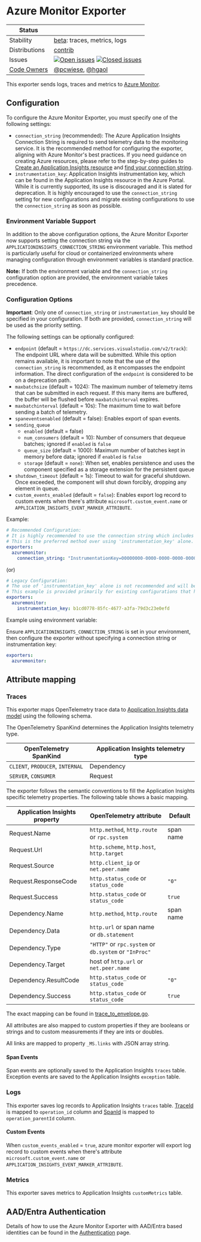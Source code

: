 # Azure Monitor Exporter

<!-- status autogenerated section -->
| Status        |           |
| ------------- |-----------|
| Stability     | [beta]: traces, metrics, logs   |
| Distributions | [contrib] |
| Issues        | [![Open issues](https://img.shields.io/github/issues-search/open-telemetry/opentelemetry-collector-contrib?query=is%3Aissue%20is%3Aopen%20label%3Aexporter%2Fazuremonitor%20&label=open&color=orange&logo=opentelemetry)](https://github.com/open-telemetry/opentelemetry-collector-contrib/issues?q=is%3Aopen+is%3Aissue+label%3Aexporter%2Fazuremonitor) [![Closed issues](https://img.shields.io/github/issues-search/open-telemetry/opentelemetry-collector-contrib?query=is%3Aissue%20is%3Aclosed%20label%3Aexporter%2Fazuremonitor%20&label=closed&color=blue&logo=opentelemetry)](https://github.com/open-telemetry/opentelemetry-collector-contrib/issues?q=is%3Aclosed+is%3Aissue+label%3Aexporter%2Fazuremonitor) |
| [Code Owners](https://github.com/open-telemetry/opentelemetry-collector-contrib/blob/main/CONTRIBUTING.md#becoming-a-code-owner)    | [@pcwiese](https://www.github.com/pcwiese), [@hgaol](https://www.github.com/hgaol) |

[beta]: https://github.com/open-telemetry/opentelemetry-collector/blob/main/docs/component-stability.md#beta
[contrib]: https://github.com/open-telemetry/opentelemetry-collector-releases/tree/main/distributions/otelcol-contrib
<!-- end autogenerated section -->

This exporter sends logs, traces and metrics to [Azure Monitor](https://docs.microsoft.com/azure/azure-monitor/).

## Configuration

To configure the Azure Monitor Exporter, you must specify one of the following settings:

- `connection_string` (recommended): The Azure Application Insights Connection String is required to send telemetry data to the monitoring service. It is the recommended method for configuring the exporter, aligning with Azure Monitor's best practices. If you need guidance on creating Azure resources, please refer to the step-by-step guides to [Create an Application Insights resource](https://docs.microsoft.com/azure/azure-monitor/app/create-new-resource) and [find your connection string](https://docs.microsoft.com/azure/azure-monitor/app/sdk-connection-string?tabs=net#find-your-connection-string).
- `instrumentation_key`: Application Insights instrumentation key, which can be found in the Application Insights resource in the Azure Portal. While it is currently supported, its use is discouraged and it is slated for deprecation. It is highly encouraged to use the `connection_string` setting for new configurations and migrate existing configurations to use the `connection_string` as soon as possible.

### Environment Variable Support

In addition to the above configuration options, the Azure Monitor Exporter now supports setting the connection string via the `APPLICATIONINSIGHTS_CONNECTION_STRING` environment variable. This method is particularly useful for cloud or containerized environments where managing configuration through environment variables is standard practice.

**Note:** If both the environment variable and the `connection_string` configuration option are provided, the environment variable takes precedence.

### Configuration Options

**Important**: Only one of `connection_string` or `instrumentation_key` should be specified in your configuration. If both are provided, `connection_string` will be used as the priority setting.

The following settings can be optionally configured:

- `endpoint` (default = `https://dc.services.visualstudio.com/v2/track`): The endpoint URL where data will be submitted. While this option remains available, it is important to note that the use of the `connection_string` is recommended, as it encompasses the endpoint information. The direct configuration of the `endpoint` is considered to be on a deprecation path.
- `maxbatchsize` (default = 1024): The maximum number of telemetry items that can be submitted in each request. If this many items are buffered, the buffer will be flushed before `maxbatchinterval` expires.
- `maxbatchinterval` (default = 10s): The maximum time to wait before sending a batch of telemetry.
- `spaneventsenabled` (default = false): Enables export of span events.
- `sending_queue`
  - `enabled` (default = false)
  - `num_consumers` (default = 10): Number of consumers that dequeue batches; ignored if `enabled` is `false`
  - `queue_size` (default = 1000): Maximum number of batches kept in memory before data; ignored if `enabled` is `false`
  - `storage` (default = `none`): When set, enables persistence and uses the component specified as a storage extension for the persistent queue
- `shutdown_timeout` (default = 1s): Timeout to wait for graceful shutdown. Once exceeded, the component will shut down forcibly, dropping any element in queue.
- `custom_events_enabled` (default = `false`): Enables export log record to custom events when there's attribute `microsoft.custom_event.name` or `APPLICATION_INSIGHTS_EVENT_MARKER_ATTRIBUTE`.

Example:

```yaml
# Recommended Configuration:
# It is highly recommended to use the connection string which includes the InstrumentationKey and IngestionEndpoint
# This is the preferred method over using 'instrumentation_key' alone.
exporters:
  azuremonitor:
    connection_string: "InstrumentationKey=00000000-0000-0000-0000-000000000000;IngestionEndpoint=https://ingestion.azuremonitor.com/"
```

(or)

```yaml
# Legacy Configuration:
# The use of 'instrumentation_key' alone is not recommended and will be deprecated in the future. It is advised to use the connection_string instead.
# This example is provided primarily for existing configurations that have not yet transitioned to the connection string.
exporters:
  azuremonitor:
    instrumentation_key: b1cd0778-85fc-4677-a3fa-79d3c23e0efd
```

Example using environment variable:

Ensure `APPLICATIONINSIGHTS_CONNECTION_STRING` is set in your environment, then configure the exporter without specifying a connection string or instrumentation key:

```yaml
exporters:
  azuremonitor:
```

## Attribute mapping

### Traces

This exporter maps OpenTelemetry trace data to [Application Insights data model](https://docs.microsoft.com/azure/azure-monitor/app/data-model-dependency-telemetry) using the following schema.

The OpenTelemetry SpanKind determines the Application Insights telemetry type.

| OpenTelemetry SpanKind           | Application Insights telemetry type |
| -------------------------------- | ----------------------------------- |
| `CLIENT`, `PRODUCER`, `INTERNAL` | Dependency                          |
| `SERVER`, `CONSUMER`             | Request                             |

The exporter follows the semantic conventions to fill the Application Insights specific telemetry properties. The following table shows a basic mapping.

| Application Insights property | OpenTelemetry attribute                               | Default   |
| ----------------------------- | ----------------------------------------------------- | --------- |
| Request.Name                  | `http.method`, `http.route` or `rpc.system`           | span name |
| Request.Url                   | `http.scheme`, `http.host`, `http.target`             |           |
| Request.Source                | `http.client_ip` or `net.peer.name`                   |           |
| Request.ResponseCode          | `http.status_code` or `status_code`                   | `"0"`     |
| Request.Success               | `http.status_code` or `status_code`                   | `true`    |
| Dependency.Name               | `http.method`, `http.route`                           | span name |
| Dependency.Data               | `http.url` or span name or `db.statement`             |           |
| Dependency.Type               | `"HTTP"` or `rpc.system` or `db.system` or `"InProc"` |           |
| Dependency.Target             | host of `http.url` or `net.peer.name`                 |           |
| Dependency.ResultCode         | `http.status_code` or `status_code`                   | `"0"`     |
| Dependency.Success            | `http.status_code` or `status_code`                   | `true`    |

The exact mapping can be found in [trace_to_envelope.go](trace_to_envelope.go).

All attributes are also mapped to custom properties if they are booleans or strings and to custom measurements if they are ints or doubles.

All links are mapped to property `_MS.links` with JSON array string.

#### Span Events

Span events are optionally saved to the Application Insights `traces` table.
Exception events are saved to the Application Insights `exception` table.

### Logs

This exporter saves log records to Application Insights `traces` table.
[TraceId](https://github.com/open-telemetry/opentelemetry-specification/blob/main/specification/logs/data-model.md#field-traceid) is mapped to `operation_id` column and [SpanId](https://github.com/open-telemetry/opentelemetry-specification/blob/main/specification/logs/data-model.md#field-spanid) is mapped to `operation_parentId` column.

#### Custom Events

When `custom_events_enabled` = `true`, azure monitor exporter will export log record to custom events when there's attribute `microsoft.custom_event.name` or `APPLICATION_INSIGHTS_EVENT_MARKER_ATTRIBUTE`. 

### Metrics

This exporter saves metrics to Application Insights `customMetrics` table.

## AAD/Entra Authentication

Details of how to use the Azure Monitor Exporter with AAD/Entra based identities can be found in the [Authentication](AUTHENTICATION.md) page.
